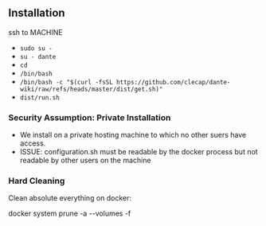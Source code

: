 

## Installation 

  ssh to MACHINE

*  `sudo su -`
*  `su - dante`
*  `cd`
*  `/bin/bash`
* `/bin/bash -c "$(curl -fsSL https://github.com/clecap/dante-wiki/raw/refs/heads/master/dist/get.sh)"`
* `dist/run.sh`


### Security Assumption: Private Installation

* We install on a private hosting machine to which no other suers have access.
* ISSUE: configuration.sh must be readable by the docker process but not readable by other users on the machine



### Hard Cleaning ##

Clean absolute everything on docker:

  docker system prune -a --volumes -f

